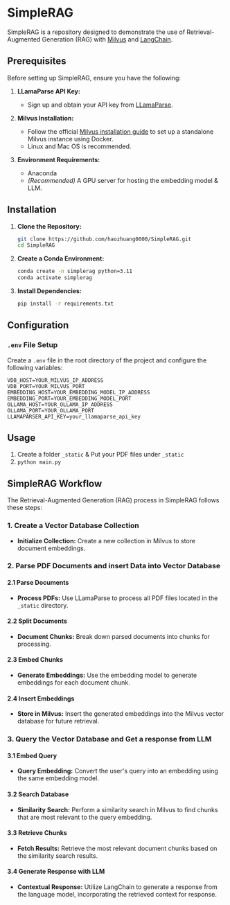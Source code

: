 # SimpleRAG

SimpleRAG is a repository designed to demonstrate the use of Retrieval-Augmented Generation (RAG) with [Milvus](https://milvus.io/) and [LangChain](https://langchain.com/).

## Prerequisites

Before setting up SimpleRAG, ensure you have the following:

1. **LLamaParse API Key:**
   - Sign up and obtain your API key from [LLamaParse](https://cloud.llamaindex.ai/).

2. **Milvus Installation:**
   - Follow the official [Milvus installation guide](https://milvus.io/docs/install_standalone-docker.md) to set up a standalone Milvus instance using Docker.
   - Linux and Mac OS is recommended.
3. **Environment Requirements:**
   - Anaconda
   - *(Recommended)* A GPU server for hosting the embedding model & LLM.

## Installation

1. **Clone the Repository:**

    ```bash
    git clone https://github.com/haozhuang0000/SimpleRAG.git
    cd SimpleRAG
    ```

2. **Create a Conda Environment:**

    ```bash
    conda create -n simplerag python=3.11
    conda activate simplerag
    ```

3. **Install Dependencies:**

    ```bash
    pip install -r requirements.txt
    ```

## Configuration

### `.env` File Setup

Create a `.env` file in the root directory of the project and configure the following variables:

```env
VDB_HOST=YOUR_MILVUS_IP_ADDRESS
VDB_PORT=YOUR_MILVUS_PORT
EMBEDDING_HOST=YOUR_EMBEDDING_MODEL_IP_ADDRESS
EMBEDDING_PORT=YOUR_EMBEDDING_MODEL_PORT
OLLAMA_HOST=YOUR_OLLAMA_IP_ADDRESS
OLLAMA_PORT=YOUR_OLLAMA_PORT
LLAMAPARSER_API_KEY=your_llamaparse_api_key
```
## Usage

1. Create a folder `_static` & Put your PDF files under `_static`
2. `python main.py`

## SimpleRAG Workflow

The Retrieval-Augmented Generation (RAG) process in SimpleRAG follows these steps:

### 1. Create a Vector Database Collection

- **Initialize Collection:** Create a new collection in Milvus to store document embeddings.

### 2. Parse PDF Documents and insert Data into Vector Database

#### 2.1 Parse Documents

- **Process PDFs:** Use LLamaParse to process all PDF files located in the `_static` directory.

#### 2.2 Split Documents

- **Document Chunks:** Break down parsed documents into chunks for processing.

#### 2.3 Embed Chunks

- **Generate Embeddings:** Use the embedding model to generate embeddings for each document chunk.

#### 2.4 Insert Embeddings

- **Store in Milvus:** Insert the generated embeddings into the Milvus vector database for future retrieval.

### 3. Query the Vector Database and Get a response from LLM

#### 3.1 Embed Query

- **Query Embedding:** Convert the user's query into an embedding using the same embedding model.

#### 3.2 Search Database

- **Similarity Search:** Perform a similarity search in Milvus to find chunks that are most relevant to the query embedding.

#### 3.3 Retrieve Chunks

- **Fetch Results:** Retrieve the most relevant document chunks based on the similarity search results.

#### 3.4 Generate Response with LLM

- **Contextual Response:** Utilize LangChain to generate a response from the language model, incorporating the retrieved context for response.
